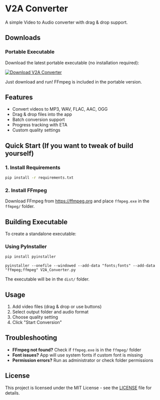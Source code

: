 # V2A Converter

A simple Video to Audio converter with drag & drop support.

## Downloads

### Portable Executable
Download the latest portable executable (no installation required):

<a href="https://github.com/phalchanouksa/V2A-Converter/releases/latest/download/V2A-Converter.exe">
  <img src="https://img.shields.io/badge/Download%20V2A%20Converter-Executable-blue?style=for-the-badge&logo=windows&logoColor=white" alt="Download V2A Converter">
</a>

Just download and run! FFmpeg is included in the portable version.

## Features
- Convert videos to MP3, WAV, FLAC, AAC, OGG
- Drag & drop files into the app
- Batch conversion support
- Progress tracking with ETA
- Custom quality settings

## Quick Start (If you want to tweak of build yourself)

### 1. Install Requirements
```bash
pip install -r requirements.txt
```

### 2. Install FFmpeg
Download FFmpeg from https://ffmpeg.org and place `ffmpeg.exe` in the `ffmpeg/` folder.



## Building Executable

To create a standalone executable:

### Using PyInstaller
```bash
pip install pyinstaller
```
```
pyinstaller --onefile --windowed --add-data "fonts;fonts" --add-data "ffmpeg;ffmpeg" V2A_Converter.py
```

The executable will be in the `dist/` folder.

## Usage
1. Add video files (drag & drop or use buttons)
2. Select output folder and audio format
3. Choose quality setting
4. Click "Start Conversion"

## Troubleshooting
- **FFmpeg not found?** Check if `ffmpeg.exe` is in the `ffmpeg/` folder
- **Font issues?** App will use system fonts if custom font is missing
- **Permission errors?** Run as administrator or check folder permissions

## License

This project is licensed under the MIT License - see the [LICENSE](LICENSE) file for details.
